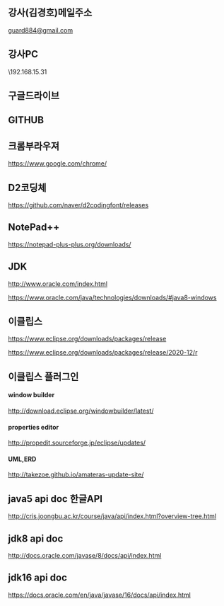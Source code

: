 ## 강사(김경호)메일주소
guard884@gmail.com


## 강사PC
 \\192.168.15.31

## 구글드라이브

## GITHUB 


## 크롬부라우져
https://www.google.com/chrome/


 

## D2코딩체
https://github.com/naver/d2codingfont/releases

## NotePad++
https://notepad-plus-plus.org/downloads/


## JDK
http://www.oracle.com/index.html

https://www.oracle.com/java/technologies/downloads/#java8-windows

## 이클립스
https://www.eclipse.org/downloads/packages/release

https://www.eclipse.org/downloads/packages/release/2020-12/r


## 이클립스 플러그인
 #### window builder
 http://download.eclipse.org/windowbuilder/latest/
 #### properties editor
 http://propedit.sourceforge.jp/eclipse/updates/
 #### UML,ERD
 http://takezoe.github.io/amateras-update-site/

## java5 api doc 한글API
http://cris.joongbu.ac.kr/course/java/api/index.html?overview-tree.html

## jdk8  api doc
http://docs.oracle.com/javase/8/docs/api/index.html     

## jdk16 api doc
https://docs.oracle.com/en/java/javase/16/docs/api/index.html 